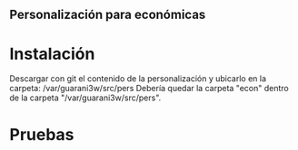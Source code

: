 ## Personalización para económicas 
# Instalación
Descargar con git el contenido de la personalización y ubicarlo en la carpeta: 
/var/guarani3w/src/pers
Debería quedar la carpeta "econ" dentro de la carpeta "/var/guarani3w/src/pers".

# Pruebas
